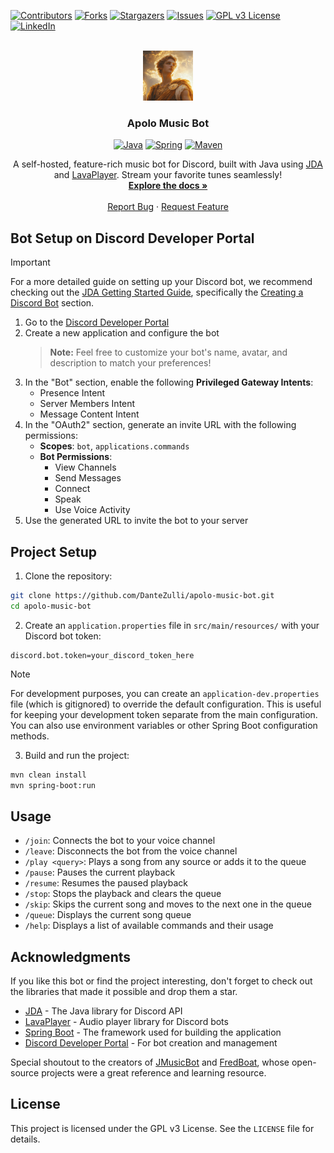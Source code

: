 <!-- PROJECT SHIELDS -->
[![Contributors][contributors-shield]][contributors-url]
[![Forks][forks-shield]][forks-url]
[![Stargazers][stars-shield]][stars-url]
[![Issues][issues-shield]][issues-url]
[![GPL v3 License][license-shield]][license-url]
[![LinkedIn][linkedin-shield]][linkedin-url]

<!-- PROJECT LOGO -->
<br />
<div align="center">
  <a href="https://github.com/DanteZulli/apolo-music-bot">
    <img src="images/logo.png" alt="Logo" width="80" height="80">
  </a>

  <h3 align="center">Apolo Music Bot</h3>
  <p align="center">
    <a href="https://www.java.com/"><img src="https://img.shields.io/badge/Java-ED8B00?style=for-the-badge&logo=openjdk&logoColor=white" alt="Java"></a>
    <a href="https://spring.io/"><img src="https://img.shields.io/badge/Spring-6DB33F?style=for-the-badge&logo=spring&logoColor=white" alt="Spring"></a>
    <a href="https://maven.apache.org/"><img src="https://img.shields.io/badge/Apache%20Maven-C71A36?style=for-the-badge&logo=Apache%20Maven&logoColor=white" alt="Maven"></a>
  </p>

  <p align="center">
     A self-hosted, feature-rich music bot for Discord, built with Java using <a href="https://github.com/DV8FromTheWorld/JDA">JDA</a> and <a href="https://github.com/lavalink-devs/lavaplayer">LavaPlayer</a>. Stream your favorite tunes seamlessly!
    <br />
    <a href="https://github.com/DanteZulli/apolo-music-bot"><strong>Explore the docs »</strong></a>
    <br />
    <br />
    <a href="https://github.com/DanteZulli/apolo-music-bot/issues/new?labels=bug&template=bug-report---.md">Report Bug</a>
    &middot;
    <a href="https://github.com/DanteZulli/apolo-music-bot/issues/new?labels=enhancement&template=feature-request---.md">Request Feature</a>
  </p>
</div>

## Bot Setup on Discord Developer Portal

> [!IMPORTANT]
> For a more detailed guide on setting up your Discord bot, we recommend checking out the [JDA Getting Started Guide](https://jda.wiki/using-jda/getting-started/), specifically the [Creating a Discord Bot](https://jda.wiki/using-jda/getting-started/#creating-a-discord-bot) section.

1. Go to the [Discord Developer Portal](https://discord.com/developers/applications)
2. Create a new application and configure the bot
   > **Note:** Feel free to customize your bot's name, avatar, and description to match your preferences!
3. In the "Bot" section, enable the following **Privileged Gateway Intents**:
   - Presence Intent
   - Server Members Intent
   - Message Content Intent
4. In the "OAuth2" section, generate an invite URL with the following permissions:
   - **Scopes**: `bot`, `applications.commands`
   - **Bot Permissions**:
     - View Channels
     - Send Messages
     - Connect
     - Speak
     - Use Voice Activity
5. Use the generated URL to invite the bot to your server

## Project Setup

1. Clone the repository:
```bash
git clone https://github.com/DanteZulli/apolo-music-bot.git
cd apolo-music-bot
```

2. Create an `application.properties` file in `src/main/resources/` with your Discord bot token:
```properties
discord.bot.token=your_discord_token_here
```

> [!NOTE]
> For development purposes, you can create an `application-dev.properties` file (which is gitignored) to override the default configuration. This is useful for keeping your development token separate from the main configuration. You can also use environment variables or other Spring Boot configuration methods.

3. Build and run the project:
```bash
mvn clean install
mvn spring-boot:run
```

## Usage

- `/join`: Connects the bot to your voice channel
- `/leave`: Disconnects the bot from the voice channel
- `/play <query>`: Plays a song from any source or adds it to the queue
- `/pause`: Pauses the current playback
- `/resume`: Resumes the paused playback
- `/stop`: Stops the playback and clears the queue
- `/skip`: Skips the current song and moves to the next one in the queue
- `/queue`: Displays the current song queue
- `/help`: Displays a list of available commands and their usage

## Acknowledgments

If you like this bot or find the project interesting, don't forget to check out the libraries that made it possible and drop them a star.

* [JDA](https://github.com/DV8FromTheWorld/JDA) - The Java library for Discord API
* [LavaPlayer](https://github.com/lavalink-devs/lavaplayer) - Audio player library for Discord bots
* [Spring Boot](https://spring.io/projects/spring-boot) - The framework used for building the application
* [Discord Developer Portal](https://discord.com/developers/applications) - For bot creation and management

Special shoutout to the creators of [JMusicBot](https://github.com/jagrosh/MusicBot) and [FredBoat](https://github.com/freyacodes/archived-bot/), whose open-source projects were a great reference and learning resource.

## License

This project is licensed under the GPL v3 License. See the `LICENSE` file for details.

<!-- MARKDOWN LINKS & IMAGES -->
[contributors-shield]: https://img.shields.io/github/contributors/DanteZulli/apolo-music-bot?style=for-the-badge
[contributors-url]: https://github.com/DanteZulli/apolo-music-bot/graphs/contributors
[forks-shield]: https://img.shields.io/github/forks/DanteZulli/apolo-music-bot?style=for-the-badge
[forks-url]: https://github.com/DanteZulli/apolo-music-bot/network/members
[stars-shield]: https://img.shields.io/github/stars/DanteZulli/apolo-music-bot?style=for-the-badge
[stars-url]: https://github.com/DanteZulli/apolo-music-bot/stargazers
[issues-shield]: https://img.shields.io/github/issues/DanteZulli/apolo-music-bot.svg?style=for-the-badge
[issues-url]: https://github.com/DanteZulli/apolo-music-bot/issues
[license-shield]: https://img.shields.io/github/license/DanteZulli/apolo-music-bot.svg?style=for-the-badge
[license-url]: https://github.com/DanteZulli/apolo-music-bot/blob/master/LICENSE
[linkedin-shield]: https://img.shields.io/badge/linkedin-%230077B5.svg?style=for-the-badge&logo=linkedin&logoColor=white
[linkedin-url]: https://www.linkedin.com/in/dante-zulli/ 

